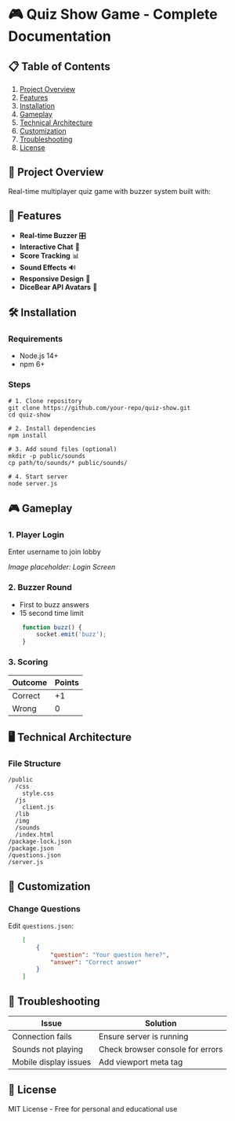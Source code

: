 🎮 Quiz Show Game - Complete Documentation
==========================================

📋 Table of Contents
--------------------

1.  [Project Overview](#overview)
2.  [Features](#features)
3.  [Installation](#installation)
4.  [Gameplay](#gameplay)
5.  [Technical Architecture](#architecture)
6.  [Customization](#customization)
7.  [Troubleshooting](#troubleshooting)
8.  [License](#license)

🌟 Project Overview
-------------------

Real-time multiplayer quiz game with buzzer system built with:



🚀 Features
-----------

*   **Real-time Buzzer** 🎛️
*   **Interactive Chat** 💬
*   **Score Tracking** 📊
*   **Sound Effects** 🔊
*   **Responsive Design** 📱
*   **DiceBear API Avatars** 👤


🛠️ Installation
----------------

### Requirements

*   Node.js 14+
*   npm 6+

### Steps

    # 1. Clone repository
    git clone https://github.com/your-repo/quiz-show.git
    cd quiz-show
    
    # 2. Install dependencies
    npm install
    
    # 3. Add sound files (optional)
    mkdir -p public/sounds
    cp path/to/sounds/* public/sounds/
    
    # 4. Start server
    node server.js

🎮 Gameplay
-----------

### 1\. Player Login

Enter username to join lobby

_Image placeholder: Login Screen_

### 2\. Buzzer Round

*   First to buzz answers
*   15 second time limit
```js
    function buzz() {
        socket.emit('buzz');
    }
```

### 3\. Scoring

| Outcome  | Points |
| -------- | ------ |
| Correct  | +1     |
| Wrong    | 0      |

🖥️ Technical Architecture
--------------------------

### File Structure
```
/public
  /css
    style.css
  /js
    client.js
  /lib
  /img
  /sounds
  /index.html
/package-lock.json
/package.json
/questions.json
/server.js
```

🎨 Customization
----------------

### Change Questions

Edit `questions.json`:
```json
    [
        {
            "question": "Your question here?",
            "answer": "Correct answer"
        }
    ]
```

🐛 Troubleshooting
------------------
| Issue                 | Solution                         |
| --------------------- | -------------------------------- |
| Connection fails      | Ensure server is running         |
| Sounds not playing    | Check browser console for errors |
| Mobile display issues | Add viewport meta tag            |


📜 License
----------

MIT License - Free for personal and educational use